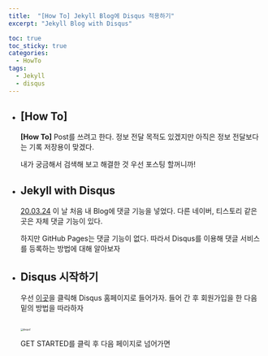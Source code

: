```yaml
---
title:  "[How To] Jekyll Blog에 Disqus 적용하기"
excerpt: "Jekyll Blog with Disqus"

toc: true
toc_sticky: true
categories:
  - HowTo
tags:
  - Jekyll
  - disqus
---
```


- ## [How To]

  **[How To]** Post를 쓰려고 한다. 정보 전달 목적도 있겠지만 아직은 정보 전달보다는 기록 저장용이 맞겠다.

  내가 궁금해서 검색해 보고 해결한 것 우선 포스팅 할꺼니까!



- ## Jekyll with Disqus

  [20.03.24](https://nam-ki-bok.github.io/diary/200324TDL/) 이 날 처음 내 Blog에 댓글 기능을 넣었다. 다른 네이버, 티스토리 같은 곳은 자체 댓글 기능이 있다.

  하지만 GitHub Pages는 댓글 기능이 없다. 따라서 Disqus를 이용해 댓글 서비스를 등록하는 방법에 대해 알아보자



- ## Disqus 시작하기

  우선 [이곳](https://disqus.com/)을 클릭해 Disqus 홈페이지로 들어가자. 들어 간 후 회원가입을 한 다음 밑의 방법을 따라하자

  <br>

  <img src="https://nam-ki-bok.github.io/assets/images/disqus1.png" alt="disqus1" style="zoom:30%;" />  

  <br>

  GET STARTED를 클릭 후 다음 페이지로 넘어가면


